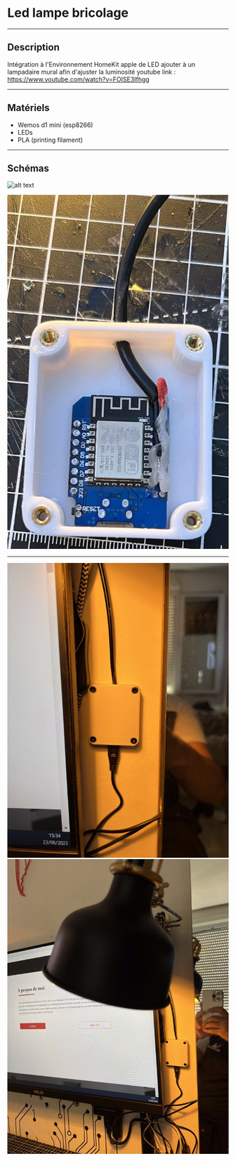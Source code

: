 # Led lampe bricolage

-------------------------------------
## Description ##
  
  Intégration à l'Environnement HomeKit apple de LED ajouter à un lampadaire mural afin d'ajuster la luminosité
  youtube link : https://www.youtube.com/watch?v=FOISE3Ifhgg

-------------------------------------
## Matériels ##

* Wemos d1 mini (esp8266)
* LEDs
* PLA (printing filament)

-------------------------------------
## Schémas ##
![alt text](https://github.com/adamHassanBR/iot_projet/blob/main/_11_led_bricolage/images/_11_led_bricolage.png.png?raw=true)

![alt text](https://github.com/adamHassanBR/iot_projet/blob/main/_11_led_bricolage/images/10.png?raw=true)

-------------------------------------
![alt text](https://github.com/adamHassanBR/iot_projet/blob/main/_11_led_bricolage/images/20.png?raw=true)
![alt text](https://github.com/adamHassanBR/iot_projet/blob/main/_11_led_bricolage/images/30.png?raw=true)
